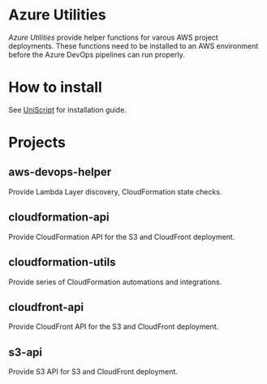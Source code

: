# Azure Utilities
*Azure Utilities* provide helper functions for varous AWS project deployments.
These functions need to be installed to an AWS environment before the Azure DevOps pipelines can run properly.

# How to install
See [UniScript](https://github.com/errisy/uniscript) for installation guide.

# Projects
## aws-devops-helper
Provide Lambda Layer discovery, CloudFormation state checks.

## cloudformation-api
Provide CloudFormation API for the S3 and CloudFront deployment.

## cloudformation-utils
Provide series of CloudFormation automations and integrations.

## cloudfront-api
Provide CloudFront API for the S3 and CloudFront deployment.

## s3-api
Provide S3 API for S3 and CloudFront deployment.